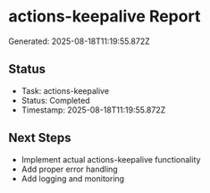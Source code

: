 # actions-keepalive Report

Generated: 2025-08-18T11:19:55.872Z

## Status
- Task: actions-keepalive
- Status: Completed
- Timestamp: 2025-08-18T11:19:55.872Z

## Next Steps
- Implement actual actions-keepalive functionality
- Add proper error handling
- Add logging and monitoring
